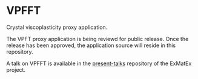 VPFFT
=====

Crystal viscoplasticity proxy application.

The VPFT proxy application is being reviewd for public release. Once 
the release has been approved, the application source will reside in
this repository.

A talk on VPFFT is available in the [present-talks](https://github.com/downloads/exmatex/presented-talks)
repository of the ExMatEx project.